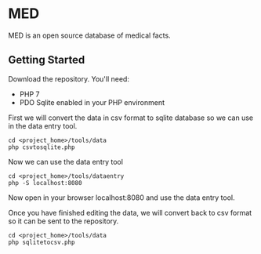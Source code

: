 # MED

MED is an open source database of medical facts.

## Getting Started

Download the repository. You'll need:

* PHP 7
* PDO Sqlite enabled in your PHP environment

First we will convert the data in csv format to sqlite database so we can use in the data entry tool.

```
cd <project_home>/tools/data
php csvtosqlite.php
```

Now we can use the data entry tool

```
cd <project_home>/tools/dataentry
php -S localhost:8080
```

Now open in your browser localhost:8080 and use the data entry tool.

Once you have finished editing the data, we will convert back to csv format so it can be sent to the repository.

```
cd <project_home>/tools/data
php sqlitetocsv.php
```